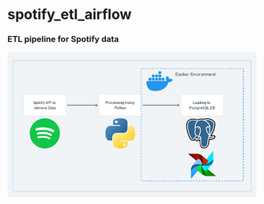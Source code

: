 # spotify_etl_airflow

### ETL pipeline for Spotify data
![ETL spotify](assets/img/etl_archtecture.png)

